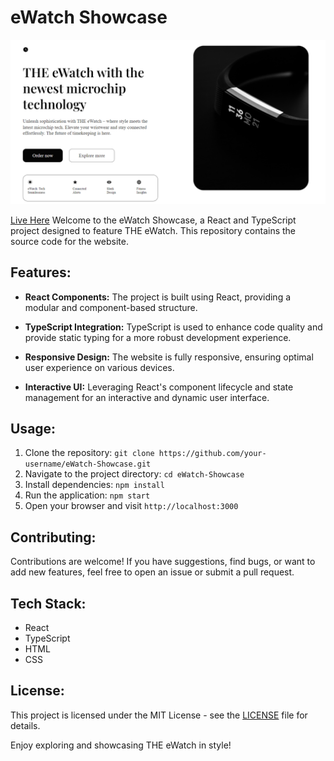 # eWatch Showcase

![eWatch Image](ewatch.PNG)

[Live Here](https://landing-page-ewatch1.netlify.app/)
Welcome to the eWatch Showcase, a React and TypeScript project designed to feature THE eWatch. This repository contains the source code for the website.

## Features:

- **React Components:** The project is built using React, providing a modular and component-based structure.

- **TypeScript Integration:** TypeScript is used to enhance code quality and provide static typing for a more robust development experience.

- **Responsive Design:** The website is fully responsive, ensuring optimal user experience on various devices.

- **Interactive UI:** Leveraging React's component lifecycle and state management for an interactive and dynamic user interface.

## Usage:

1. Clone the repository: `git clone https://github.com/your-username/eWatch-Showcase.git`
2. Navigate to the project directory: `cd eWatch-Showcase`
3. Install dependencies: `npm install`
4. Run the application: `npm start`
5. Open your browser and visit `http://localhost:3000`

## Contributing:

Contributions are welcome! If you have suggestions, find bugs, or want to add new features, feel free to open an issue or submit a pull request.

## Tech Stack:

- React
- TypeScript
- HTML
- CSS

## License:

This project is licensed under the MIT License - see the [LICENSE](LICENSE) file for details.

Enjoy exploring and showcasing THE eWatch in style!
